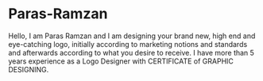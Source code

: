 # Paras-Ramzan
Hello, I am Paras Ramzan and I am designing your brand new, high end and eye-catching logo, initially according to marketing notions and standards and afterwards according to what you desire to receive. I have more than 5 years experience as a Logo Designer with CERTIFICATE of GRAPHIC DESIGNING.
